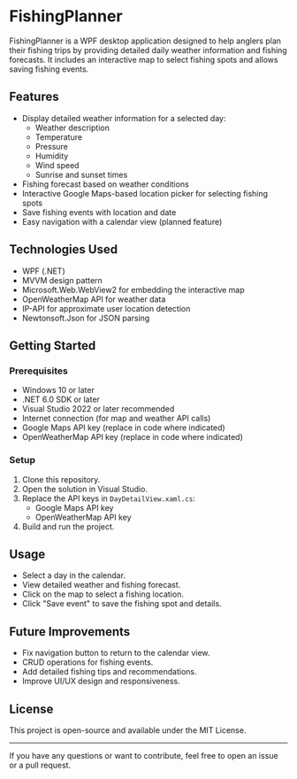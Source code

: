# FishingPlanner

FishingPlanner is a WPF desktop application designed to help anglers plan their fishing trips by providing detailed daily weather information and fishing forecasts. It includes an interactive map to select fishing spots and allows saving fishing events.

## Features

- Display detailed weather information for a selected day:
  - Weather description
  - Temperature
  - Pressure
  - Humidity
  - Wind speed
  - Sunrise and sunset times
- Fishing forecast based on weather conditions
- Interactive Google Maps-based location picker for selecting fishing spots
- Save fishing events with location and date
- Easy navigation with a calendar view (planned feature)

## Technologies Used

- WPF (.NET)
- MVVM design pattern
- Microsoft.Web.WebView2 for embedding the interactive map
- OpenWeatherMap API for weather data
- IP-API for approximate user location detection
- Newtonsoft.Json for JSON parsing

## Getting Started

### Prerequisites

- Windows 10 or later
- .NET 6.0 SDK or later
- Visual Studio 2022 or later recommended
- Internet connection (for map and weather API calls)
- Google Maps API key (replace in code where indicated)
- OpenWeatherMap API key (replace in code where indicated)

### Setup

1. Clone this repository.
2. Open the solution in Visual Studio.
3. Replace the API keys in `DayDetailView.xaml.cs`:
   - Google Maps API key
   - OpenWeatherMap API key
4. Build and run the project.

## Usage

- Select a day in the calendar.
- View detailed weather and fishing forecast.
- Click on the map to select a fishing location.
- Click "Save event" to save the fishing spot and details.

## Future Improvements

- Fix navigation button to return to the calendar view.
- CRUD operations for fishing events.
- Add detailed fishing tips and recommendations.
- Improve UI/UX design and responsiveness.

## License

This project is open-source and available under the MIT License.

---

If you have any questions or want to contribute, feel free to open an issue or a pull request.